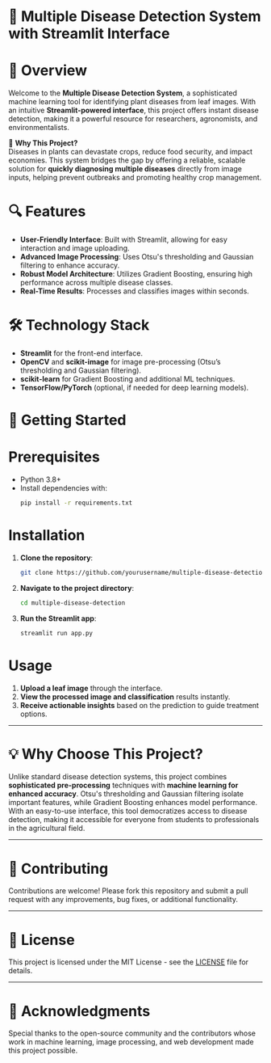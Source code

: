 # 🌱 Multiple Disease Detection System with Streamlit Interface

# 🚀 Overview
Welcome to the **Multiple Disease Detection System**, a sophisticated machine learning tool for identifying plant diseases from leaf images. With an intuitive **Streamlit-powered interface**, this project offers instant disease detection, making it a powerful resource for researchers, agronomists, and environmentalists.

🌿 **Why This Project?**  
Diseases in plants can devastate crops, reduce food security, and impact economies. This system bridges the gap by offering a reliable, scalable solution for **quickly diagnosing multiple diseases** directly from image inputs, helping prevent outbreaks and promoting healthy crop management.

# 🔍 Features
- **User-Friendly Interface**: Built with Streamlit, allowing for easy interaction and image uploading.
- **Advanced Image Processing**: Uses Otsu's thresholding and Gaussian filtering to enhance accuracy.
- **Robust Model Architecture**: Utilizes Gradient Boosting, ensuring high performance across multiple disease classes.
- **Real-Time Results**: Processes and classifies images within seconds.

# 🛠️ Technology Stack
- **Streamlit** for the front-end interface.
- **OpenCV** and **scikit-image** for image pre-processing (Otsu’s thresholding and Gaussian filtering).
- **scikit-learn** for Gradient Boosting and additional ML techniques.
- **TensorFlow/PyTorch** (optional, if needed for deep learning models).

# 🌟 Getting Started
# Prerequisites
- Python 3.8+
- Install dependencies with:
  ```bash
  pip install -r requirements.txt
  ```

# Installation
1. **Clone the repository**:
   ```bash
   git clone https://github.com/yourusername/multiple-disease-detection.git
   ```
2. **Navigate to the project directory**:
   ```bash
   cd multiple-disease-detection
   ```
3. **Run the Streamlit app**:
   ```bash
   streamlit run app.py
   ```

# Usage
1. **Upload a leaf image** through the interface.
2. **View the processed image and classification** results instantly.
3. **Receive actionable insights** based on the prediction to guide treatment options.

---

# 💡 Why Choose This Project?

Unlike standard disease detection systems, this project combines **sophisticated pre-processing** techniques with **machine learning for enhanced accuracy**. Otsu's thresholding and Gaussian filtering isolate important features, while Gradient Boosting enhances model performance. With an easy-to-use interface, this tool democratizes access to disease detection, making it accessible for everyone from students to professionals in the agricultural field.

---

# 🤝 Contributing

Contributions are welcome! Please fork this repository and submit a pull request with any improvements, bug fixes, or additional functionality.

---

# 📜 License
This project is licensed under the MIT License - see the [LICENSE](LICENSE) file for details.

---

# 🙏 Acknowledgments
Special thanks to the open-source community and the contributors whose work in machine learning, image processing, and web development made this project possible.
